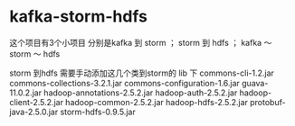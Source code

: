 # kafka-storm-hdfs
这个项目有3个小项目
分别是kafka 到 storm  ； storm 到 hdfs  ；  kafka ～ storm ～ hdfs 

storm 到hdfs 需要手动添加这几个类到storm的 lib 下
commons-cli-1.2.jar
commons-collections-3.2.1.jar
commons-configuration-1.6.jar
guava-11.0.2.jar
hadoop-annotations-2.5.2.jar
hadoop-auth-2.5.2.jar
hadoop-client-2.5.2.jar
hadoop-common-2.5.2.jar
hadoop-hdfs-2.5.2.jar
protobuf-java-2.5.0.jar
storm-hdfs-0.9.5.jar

